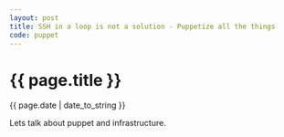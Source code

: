 ```yaml
---
layout: post
title: SSH in a loop is not a solution - Puppetize all the things
code: puppet
---
```


{{ page.title }}
================
{{ page.date | date_to_string }}

Lets talk about puppet and infrastructure.